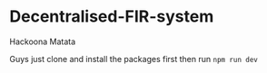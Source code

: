 # Decentralised-FIR-system
Hackoona Matata

Guys just clone and install the packages first
then run ```npm run dev```
